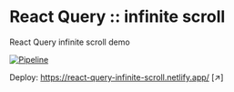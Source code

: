# React Query :: infinite scroll

React Query infinite scroll demo

[![Pipeline](https://github.com/tictools/react-query-infinite-scroll/actions/workflows/pipeline.yaml/badge.svg)](https://github.com/tictools/react-query-infinite-scroll/actions/workflows/pipeline.yaml)

Deploy: https://react-query-infinite-scroll.netlify.app/ [↗]
